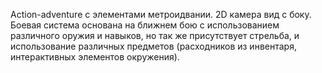 Action-adventure с элементами метроидвании.
2D камера вид с боку.
Боевая система основана на ближнем бою с использованием различного оружия и навыков, но так же присутствует стрельба, и использование различных предметов (расходников из инвентаря, интерактивных элементов окружения).